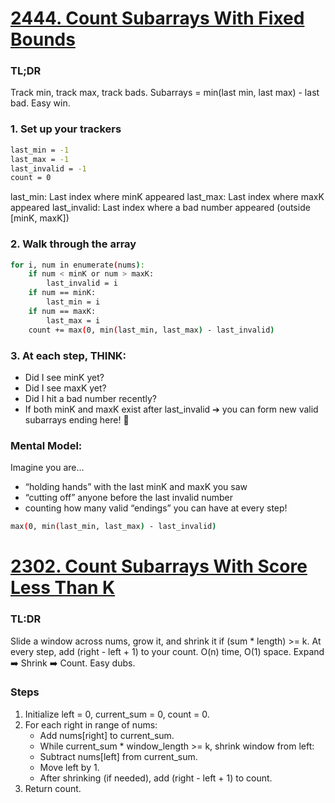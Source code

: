 # [2444. Count Subarrays With Fixed Bounds](https://leetcode.com/problems/count-subarrays-with-fixed-bounds/description/?envType=daily-question&envId=2025-04-26)

### TL;DR 
Track min, track max, track bads. Subarrays = min(last min, last max) - last bad. Easy win.

### 1. Set up your trackers
```bash
last_min = -1 
last_max = -1
last_invalid = -1
count = 0
``` 
last_min: Last index where minK appeared
last_max: Last index where maxK appeared
last_invalid: Last index where a bad number appeared (outside [minK, maxK])

### 2. Walk through the array
```bash
for i, num in enumerate(nums):
    if num < minK or num > maxK:
        last_invalid = i
    if num == minK:
        last_min = i
    if num == maxK:
        last_max = i
    count += max(0, min(last_min, last_max) - last_invalid)
```

### 3. At each step, THINK:
- Did I see minK yet?
- Did I see maxK yet?
- Did I hit a bad number recently?
- If both minK and maxK exist after last_invalid ➔ you can form new valid subarrays ending here! 🎯

### Mental Model:

Imagine you are…
- “holding hands” with the last minK and maxK you saw
- “cutting off” anyone before the last invalid number
- counting how many valid “endings” you can have at every step!

```bash
max(0, min(last_min, last_max) - last_invalid)
```

# [2302. Count Subarrays With Score Less Than K](https://leetcode.com/problems/count-subarrays-with-score-less-than-k/?envType=daily-question&envId=2025-04-28)

### TL:DR
Slide a window across nums, grow it, and shrink it if (sum * length) >= k.
At every step, add (right - left + 1) to your count.
O(n) time, O(1) space. Expand ➡️ Shrink ➡️ Count. Easy dubs.

### Steps
1. Initialize left = 0, current_sum = 0, count = 0.
2.	For each right in range of nums:
    - Add nums[right] to current_sum.
	- While current_sum * window_length >= k, shrink window from left:
	- Subtract nums[left] from current_sum.
	- Move left by 1.
	- After shrinking (if needed), add (right - left + 1) to count.
3.	Return count.